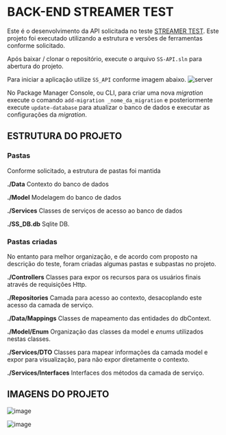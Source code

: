 # BACK-END STREAMER TEST

Este é o desenvolvimento da API solicitada no teste [STREAMER TEST](https://github.com/jpmendonca/streamertest).
Este projeto foi executado utilizando a estrutura e versões de ferramentas conforme solicitado.

Após baixar / clonar o repositório, execute o arquivo `SS-API.sln` para abertura do projeto.

Para iniciar a aplicação utilize `SS_API` conforme imagem abaixo.
![server](https://user-images.githubusercontent.com/37385246/117552329-0806ba00-b021-11eb-8d5f-734a6334f10a.png)

No Package Manager Console, ou CLI, para criar uma nova _migration_ execute o comando `add-migration _nome_da_migration` e posteriormente execute `update-database` para atualizar o banco de dados e executar as configurações da _migration_.

## ESTRUTURA DO PROJETO
### Pastas
Conforme solicitado, a estrutura de pastas foi mantida

**./Data**
Contexto do banco de dados

**./Model**
Modelagem do banco de dados

**./Services**
Classes de serviços de acesso ao banco de dados

**./SS_DB.db**
Sqlite DB.

### Pastas criadas
No entanto para melhor organização, e de acordo com proposto na descrição do teste, foram criadas algumas pastas e subpastas no projeto.

**./Controllers**
Classes para expor os recursos para os usuários finais através de requisições Http.

**./Repositories**
Camada para acesso ao contexto, desacoplando este acesso da camada de serviço.

**./Data/Mappings**
Classes de mapeamento das entidades do dbContext.

**./Model/Enum**
Organização das classes da model e _enums_ utilizados nestas classes.

**./Services/DTO**
Classes para mapear informações da camada model e expor para visualização, para não expor diretamente o contexto.

**./Services/Interfaces**
Interfaces dos métodos da camada de serviço.

## IMAGENS DO PROJETO

![image](https://user-images.githubusercontent.com/37385246/117550040-5cf00380-b014-11eb-9983-30bbaab85a10.png)

![image](https://user-images.githubusercontent.com/37385246/117550083-9f194500-b014-11eb-9d0c-f105fac769a3.png)